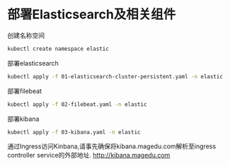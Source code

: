 # 部署Elasticsearch及相关组件

创建名称空间
```bash
kubectl create namespace elastic
```

部署elasticsearch

```bash
kubectl apply -f 01-elasticsearch-cluster-persistent.yaml -n elastic
```

部署filebeat

```bash
kubectl apply -f 02-filebeat.yaml -n elastic
```

部署kibana

```bash
kubectl apply -f 03-kibana.yaml -n elastic
```

通过Ingress访问Kinbana,请事先确保将kibana.magedu.com解析至ingress controller service的外部地址.
http://kibana.magedu.com
